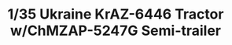 ---
layout: product
title: "1/35 Ukraine KrAZ-6446 Tractor w/ChMZAP-5247G Semi-trailer"
price: "9500" 
desc: "Maketa"
img_path: "/assets/img/TAKO2019.webp"
brand: "N/A"
available: false
special_offer: false
new: false
soon: false
cat: "010000"
subcat: "010200"
subsubcat: "0N/A"
sifra: "TAKO2019"
popular: false
spec: false
---